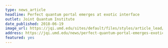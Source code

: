 ```yaml
---
type: news_article
headline: Perfect quantum portal emerges at exotic interface
outlet: Joint Quantum Institute
date_published: 2018-06-19
image_url: https://jqi.umd.edu/sites/default/files/styles/article_lead/public/images/klein-tunneling-gallery_lr.jpg?itok=i41IhzLF
address: https://jqi.umd.edu/news/perfect-quantum-portal-emerges-exotic-interface
featured: yes
---
```


